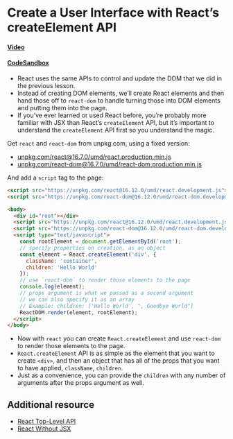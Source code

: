 # Create a User Interface with React’s createElement API

#### [Video]()

#### [CodeSandbox](https://codesandbox.io/s/github/kentcdodds/beginners-guide-to-react/tree/codesandbox/02-react-create-element?from-embed)

- React uses the same APIs to control and update the DOM that we did in the previous lesson.
- Instead of creating DOM elements, we’ll create React elements and then hand those off to `react-dom` to handle turning those into DOM elements and putting them into the page.
- If you’ve ever learned or used React before, you’re probably more familiar with JSX than React’s `createElement` API, but it’s important to understand the `createElement` API first so you understand the magic.

Get `react` and `react-dom` from unpkg.com, using a fixed version:

- [unpkg.com/react@16.7.0/umd/react.production.min.js](unpkg.com/react@16.7.0/umd/react.production.min.js)
- [unpkg.com/react-dom@16.7.0/umd/react-dom.production.min.js]()

And add a `script` tag to the page:

```html
<script src="https://unpkg.com/react@16.12.0/umd/react.development.js"></script>
<script src="https://unpkg.com/react-dom@16.12.0/umd/react-dom.development.js"></script>
```

```html
<body>
  <div id="root"></div>
  <script src="https://unpkg.com/react@16.12.0/umd/react.development.js"></script>
  <script src="https://unpkg.com/react-dom@16.12.0/umd/react-dom.development.js"></script>
  <script type="text/javascript">
    const rootElement = document.getElementById('root');
    // specify properties on creation, as an object
    const element = React.createElement('div', {
      className: 'container',
      children: 'Hello World'
    });
    // use `react-dom` to render those elements to the page
    console.log(element);
    // props argument is what we passed as a second argument
    // we can also specify it as an array
    // Example: children: ['Hello World', ", Goodbye World"]
    ReactDOM.render(element, rootElement);
  </script>
</body>
```

- Now with `react` you can create `React.createElement` and use `react-dom` to render those elements to the page.
- `React.createElement` API is as simple as the element that you want to create `<div>`, and then an object that has all of the props that you want to have applied, `className`, `children`.
- Just as a convenience, you can provide the `children` with any number of arguments after the props argument as well.

## Additional resource

- [React Top-Level API](https://reactjs.org/docs/react-api.html)
- [React Without JSX](https://reactjs.org/docs/react-without-jsx.html)
